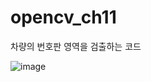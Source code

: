# opencv_ch11

차량의 번호판 영역을 검출하는 코드

![image](https://github.com/lsy0727/opencv_ch11/assets/92630416/72b4f049-c16e-494c-90d8-c2869234adb7)
